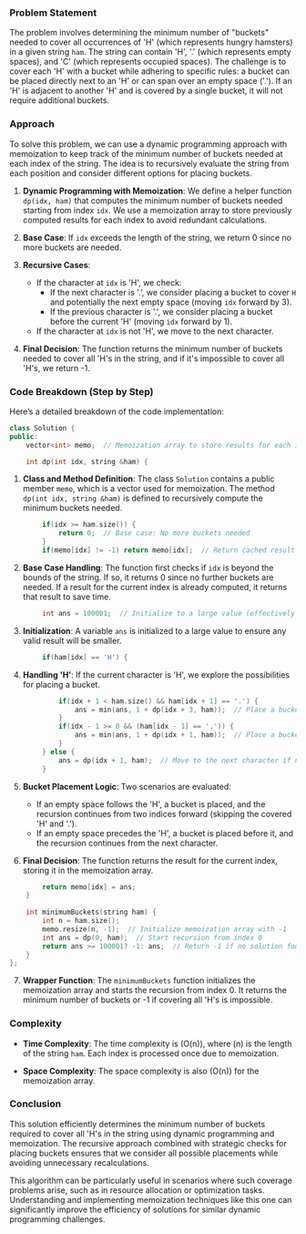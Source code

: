 ### Problem Statement

The problem involves determining the minimum number of "buckets" needed to cover all occurrences of 'H' (which represents hungry hamsters) in a given string `ham`. The string can contain 'H', '.' (which represents empty spaces), and 'C' (which represents occupied spaces). The challenge is to cover each 'H' with a bucket while adhering to specific rules: a bucket can be placed directly next to an 'H' or can span over an empty space ('.'). If an 'H' is adjacent to another 'H' and is covered by a single bucket, it will not require additional buckets.

### Approach

To solve this problem, we can use a dynamic programming approach with memoization to keep track of the minimum number of buckets needed at each index of the string. The idea is to recursively evaluate the string from each position and consider different options for placing buckets.

1. **Dynamic Programming with Memoization**: We define a helper function `dp(idx, ham)` that computes the minimum number of buckets needed starting from index `idx`. We use a memoization array to store previously computed results for each index to avoid redundant calculations.

2. **Base Case**: If `idx` exceeds the length of the string, we return 0 since no more buckets are needed.

3. **Recursive Cases**:
   - If the character at `idx` is 'H', we check:
     - If the next character is '.', we consider placing a bucket to cover `H` and potentially the next empty space (moving `idx` forward by 3).
     - If the previous character is '.', we consider placing a bucket before the current 'H' (moving `idx` forward by 1).
   - If the character at `idx` is not 'H', we move to the next character.

4. **Final Decision**: The function returns the minimum number of buckets needed to cover all 'H's in the string, and if it's impossible to cover all 'H's, we return -1.

### Code Breakdown (Step by Step)

Here’s a detailed breakdown of the code implementation:

```cpp
class Solution {
public:
    vector<int> memo;  // Memoization array to store results for each index

    int dp(int idx, string &ham) {
```

1. **Class and Method Definition**: The class `Solution` contains a public member `memo`, which is a vector used for memoization. The method `dp(int idx, string &ham)` is defined to recursively compute the minimum buckets needed.

```cpp
        if(idx >= ham.size()) {
            return 0;  // Base case: No more buckets needed
        }
        if(memo[idx] != -1) return memo[idx];  // Return cached result if available
```

2. **Base Case Handling**: The function first checks if `idx` is beyond the bounds of the string. If so, it returns 0 since no further buckets are needed. If a result for the current index is already computed, it returns that result to save time.

```cpp
        int ans = 100001;  // Initialize to a large value (effectively infinity)
```

3. **Initialization**: A variable `ans` is initialized to a large value to ensure any valid result will be smaller.

```cpp
        if(ham[idx] == 'H') {
```

4. **Handling 'H'**: If the current character is 'H', we explore the possibilities for placing a bucket.

```cpp
            if(idx + 1 < ham.size() && ham[idx + 1] == '.') {
                ans = min(ans, 1 + dp(idx + 3, ham));  // Place a bucket covering H and the next '.'
            }
            if(idx - 1 >= 0 && (ham[idx - 1] == '.')) {
                ans = min(ans, 1 + dp(idx + 1, ham));  // Place a bucket before H
            }
        } else {
            ans = dp(idx + 1, ham);  // Move to the next character if not 'H'
        }
```

5. **Bucket Placement Logic**: Two scenarios are evaluated:
   - If an empty space follows the 'H', a bucket is placed, and the recursion continues from two indices forward (skipping the covered 'H' and '.').
   - If an empty space precedes the 'H', a bucket is placed before it, and the recursion continues from the next character.

6. **Final Decision**: The function returns the result for the current index, storing it in the memoization array.

```cpp
        return memo[idx] = ans;
    }
    
    int minimumBuckets(string ham) {
        int n = ham.size();
        memo.resize(n, -1);  // Initialize memoization array with -1
        int ans = dp(0, ham);  // Start recursion from index 0
        return ans >= 100001? -1: ans;  // Return -1 if no solution found
    }
};
```

7. **Wrapper Function**: The `minimumBuckets` function initializes the memoization array and starts the recursion from index 0. It returns the minimum number of buckets or -1 if covering all 'H's is impossible.

### Complexity

- **Time Complexity**: The time complexity is \(O(n)\), where \(n\) is the length of the string `ham`. Each index is processed once due to memoization.

- **Space Complexity**: The space complexity is also \(O(n)\) for the memoization array.

### Conclusion

This solution efficiently determines the minimum number of buckets required to cover all 'H's in the string using dynamic programming and memoization. The recursive approach combined with strategic checks for placing buckets ensures that we consider all possible placements while avoiding unnecessary recalculations.

This algorithm can be particularly useful in scenarios where such coverage problems arise, such as in resource allocation or optimization tasks. Understanding and implementing memoization techniques like this one can significantly improve the efficiency of solutions for similar dynamic programming challenges.